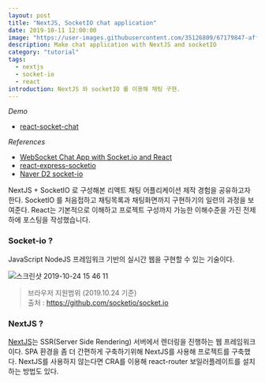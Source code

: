 ```yaml
---
layout: post
title: "NextJS, SocketIO chat application"
date: 2019-10-11 12:00:00
image: "https://user-images.githubusercontent.com/35126809/67179847-aff26d80-f412-11e9-9b4c-0c3a3248cc0a.jpg"
description: Make chat application with NextJS and socketIO
category: "tutorial"
tags:
  - nextjs
  - socket-io
  - react
introduction: NextJS 와 socketIO 를 이용해 채팅 구현.
---
```


*Demo*
- [react-socket-chat](https://github.com/juunone/react-socket-chat)

*References* 
- [WebSocket Chat App with Socket.io and React](https://itnext.io/building-a-node-js-websocket-chat-app-with-socket-io-and-react-473a0686d1e1)
- [react-express-socketio](https://codeburst.io/isomorphic-web-app-react-js-express-socket-io-e2f03a469cd3)
- [Naver D2 socket-io](https://d2.naver.com/helloworld/1336)

NextJS + SocketIO 로 구성해본 리액트 채팅 어플리케이션 제작 경험을 공유하고자 한다.
SocketIO 를 처음접하고 채팅목록과 채팅화면까지 구현하기의 일련의 과정을 보여준다.
React는 기본적으로 이해하고 프로젝트 구성까지 가능한 이해수준을 가진 전제하에 포스팅을 작성했습니다.

### Socket-io ?
JavaScript NodeJS 프레임워크 기반의 실시간 웹을 구현할 수 있는 기술이다.

<img alt="스크린샷 2019-10-24 15 46 11" src="https://user-images.githubusercontent.com/35126809/67460229-6c4b6e00-f675-11e9-8268-6e10a745e57c.png">

> 브라우저 지원범위 (2019.10.24 기준)  
> 출처 : https://github.com/socketio/socket.io

### NextJS ? 

[NextJS](https://nextjs.org/)는 SSR(Server Side Rendering) 서버에서 렌더링을
진행하는 웹 프레임워크이다.
SPA 환경을 좀 더 간편하게 구축하기위해 NextJS를 사용해 프로젝트를 구축했다.
NextJS를 사용하지 않는다면 CRA를 이용해 react-router 보일러플레이트를 설치하는 방법도 있다.